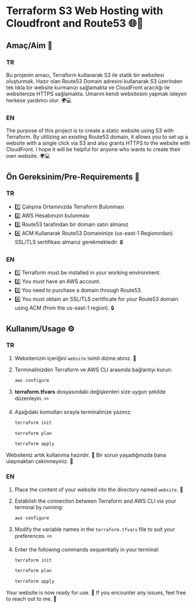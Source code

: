 # Terraform S3 Web Hosting with Cloudfront and Route53 🌐🚀

## Amaç/Aim 🎯

### TR
Bu projenin amacı, Terraform kullanarak S3 ile statik bir websitesi oluşturmak. Hazır olan Route53 Domain adresini kullanarak S3 üzerinden tek tıkla bir website kurmanızı sağlamakta ve CloudFront aracılığı ile websitenize HTTPS sağlamakta. Umarım kendi websitesini yapmak isteyen herkese yardımcı olur. 🌍💻

### EN
The purpose of this project is to create a static website using S3 with Terraform. By utilizing an existing Route53 domain, it allows you to set up a website with a single click via S3 and also grants HTTPS to the website with CloudFront. I hope it will be helpful for anyone who wants to create their own website. 🌍💻

## Ön Gereksinim/Pre-Requirements 📝

### TR
- 1️⃣ Çalışma Ortamınızda Terraform Bulunması
- 2️⃣ AWS Hesabınızın bulunması
- 3️⃣ Route53 tarafından bir domain satın almanız
- 4️⃣ ACM Kullanarak Route53 Domaininize (us-east-1 Regionından) SSL/TLS sertifikası almanız gerekmektedir. 🔒

### EN
- 1️⃣ Terraform must be installed in your working environment.
- 2️⃣ You must have an AWS account.
- 3️⃣ You need to purchase a domain through Route53.
- 4️⃣ You must obtain an SSL/TLS certificate for your Route53 domain using ACM (from the us-east-1 region). 🔒

## Kullanım/Usage ⚙️

### TR

1. Websitenizin içeriğini `website` isimli dizine atınız. 📂
2. Terminalinizden Terraform ve AWS CLI arasında bağlantıyı kurun:

    ```bash
    aws configure
    ```

3. **terraform.tfvars** dosyasındaki değişkenleri size uygun şekilde düzenleyin. ✏️
4. Aşağıdaki komutları sırayla terminalinize yazınız:

    ```bash
    terraform init
    ```

    ```bash
    terraform plan
    ```

    ```bash
    terraform apply
    ```

Websiteniz artık kullanıma hazırdır. 🎉 Bir sorun yaşadığınızda bana ulaşmaktan çekinmeyiniz. 📩

### EN

1. Place the content of your website into the directory named `website`. 📂
2. Establish the connection between Terraform and AWS CLI via your terminal by running:

    ```bash
    aws configure
    ```

3. Modify the variable names in the `terraform.tfvars` file to suit your preferences. ✏️
4. Enter the following commands sequentially in your terminal:

    ```bash
    terraform init
    ```

    ```bash
    terraform plan
    ```

    ```bash
    terraform apply
    ```

Your website is now ready for use. 🎉 If you encounter any issues, feel free to reach out to me. 📩
